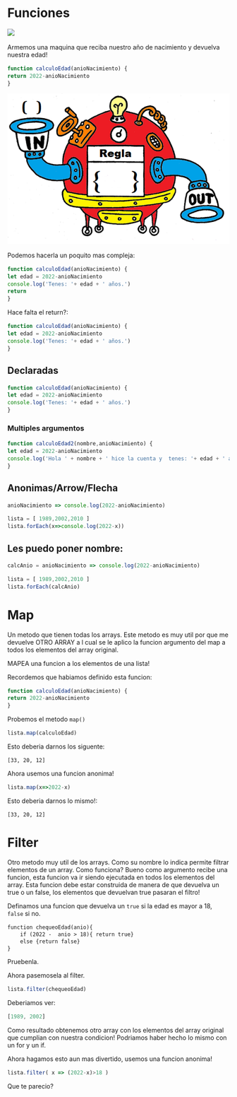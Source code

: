 # Funciones


<img src='https://scausey.github.io/assets/images/toasterFunctionDiagram.jpg' width=500>

Armemos una maquina que reciba nuestro año de nacimiento y devuelva nuestra edad!

```javascript
function calculoEdad(anioNacimiento) {
return 2022-anioNacimiento
}
```


![](https://github.com/carabedo/dw2/raw/main/M2/C3%20logica/f.png)




Podemos hacerla un poquito mas compleja:

```javascript
function calculoEdad(anioNacimiento) {
let edad = 2022-anioNacimiento
console.log('Tenes: '+ edad + ' años.')
return 
}
```

Hace falta el return?:

```javascript
function calculoEdad(anioNacimiento) {
let edad = 2022-anioNacimiento
console.log('Tenes: '+ edad + ' años.')
}
```


## Declaradas

```javascript
function calculoEdad(anioNacimiento) {
let edad = 2022-anioNacimiento
console.log('Tenes: '+ edad + ' años.')
}
```

### Multiples argumentos

```javascript
function calculoEdad2(nombre,anioNacimiento) {
let edad = 2022-anioNacimiento
console.log('Hola ' + nombre + ' hice la cuenta y  tenes: '+ edad + ' años.')
}
```

## Anonimas/Arrow/Flecha


```javascript
anioNacimiento => console.log(2022-anioNacimiento)
```

```js
lista = [ 1989,2002,2010 ]
lista.forEach(x=>console.log(2022-x))
```

## Les puedo poner nombre:

```javascript
calcAnio = anioNacimiento => console.log(2022-anioNacimiento)
```

```js
lista = [ 1989,2002,2010 ]
lista.forEach(calcAnio)
```

# Map 

Un metodo que tienen todas los arrays. Este metodo es muy util por que me devuelve OTRO ARRAY a l cual se le aplico la funcion argumento del map a todos los elementos del array original.

MAPEA una funcion a los elementos de una lista!

Recordemos que habiamos definido esta funcion:

```js
function calculoEdad(anioNacimiento) {
return 2022-anioNacimiento
}
```
Probemos el metodo `map()`

```js
lista.map(calculoEdad)
```

Esto deberia darnos los siguente:

```
[33, 20, 12]
```

Ahora usemos una funcion anonima!

```js
lista.map(x=>2022-x)
```

Esto deberia darnos lo mismo!:

```
[33, 20, 12]
```

# Filter

Otro metodo muy util de los arrays. Como su nombre lo indica permite filtrar elementos de un array. Como funciona? Bueno como argumento recibe una funcion, esta funcion va ir siendo ejecutada en todos los elementos del array. Esta funcion debe estar construida de manera de que devuelva un true o un false, los elementos que devuelvan true pasaran el filtro!


Definamos una funcion que devuelva un `true` si la edad es mayor a 18, `false` si no.

```
function chequeoEdad(anio){
    if (2022 -  anio > 18){ return true}
    else {return false}
}
```

Pruebenla.

Ahora pasemosela al filter.


```js
lista.filter(chequeoEdad)
```

Deberiamos ver:

```js
[1989, 2002]
```
Como resultado obtenemos otro array con los elementos del array original que cumplian con nuestra condicion! Podriamos haber hecho lo mismo con un for y un if.

Ahora hagamos esto aun mas divertido, usemos una funcion anonima!

```js
lista.filter( x => (2022-x)>18 )
```
Que te parecio?

